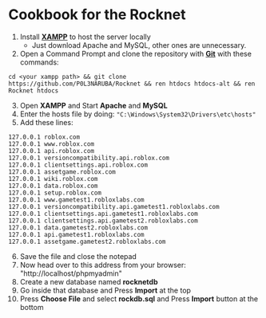 # Cookbook for the Rocknet
1. Install **[XAMPP](https://www.apachefriends.org/index.html)** to host the server locally
   - Just download Apache and MySQL, other ones are unnecessary.
2. Open a Command Prompt and clone the repository with **[Git](https://git-scm.com/)** with these commands:
```
cd <your xampp path> && git clone https://github.com/P0L3NARUBA/Rocknet && ren htdocs htdocs-alt && ren Rocknet htdocs 
```
3. Open **XAMPP** and Start **Apache** and **MySQL**
4. Enter the hosts file by doing: `"C:\Windows\System32\Drivers\etc\hosts"`
5. Add these lines:
```
127.0.0.1 roblox.com 
127.0.0.1 www.roblox.com 
127.0.0.1 api.roblox.com
127.0.0.1 versioncompatibility.api.roblox.com
127.0.0.1 clientsettings.api.roblox.com
127.0.0.1 assetgame.roblox.com
127.0.0.1 wiki.roblox.com
127.0.0.1 data.roblox.com
127.0.0.1 setup.roblox.com
127.0.0.1 www.gametest1.robloxlabs.com
127.0.0.1 versioncompatibility.api.gametest1.robloxlabs.com
127.0.0.1 clientsettings.api.gametest1.robloxlabs.com
127.0.0.1 clientsettings.api.gametest2.robloxlabs.com
127.0.0.1 data.gametest2.robloxlabs.com
127.0.0.1 api.gametest1.robloxlabs.com
127.0.0.1 assetgame.gametest2.robloxlabs.com
```
6. Save the file and close the notepad
7. Now head over to this address from your browser: "http://localhost/phpmyadmin"
8. Create a new database named **rocknetdb**
9. Go inside that database and Press **Import** at the top
10. Press **Choose File** and select **rockdb.sql** and Press **Import** button at the bottom